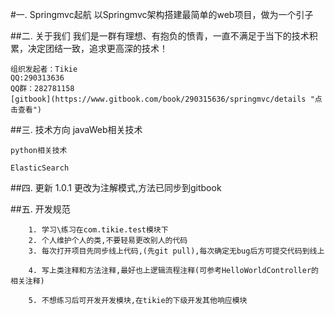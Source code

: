 #一. Springmvc起航
    以Springmvc架构搭建最简单的web项目，做为一个引子
    
    
##二. 关于我们
    我们是一群有理想、有抱负的愤青，一直不满足于当下的技术积累，决定团结一致，追求更高深的技术！
    
    组织发起者：Tikie
    QQ:290313636
    QQ群：282781158
    [gitbook](https://www.gitbook.com/book/290315636/springmvc/details "点击查看")
    
    
    
##三. 技术方向
    javaWeb相关技术
    
    python相关技术
    
    ElasticSearch
    
##四. 更新
    1.0.1 更改为注解模式,方法已同步到gitbook
    
    
##五. 开发规范

        1. 学习\练习在com.tikie.test模块下
        2. 个人维护个人的类,不要轻易更改别人的代码
        3. 每次打开项目先同步线上代码,(先git pull),每次确定无bug后方可提交代码到线上
        
        4. 写上类注释和方法注释,最好也上逻辑流程注释(可参考HelloWorldController的相关注释)
        
        5. 不想练习后可开发开发模块,在tikie的下级开发其他响应模块